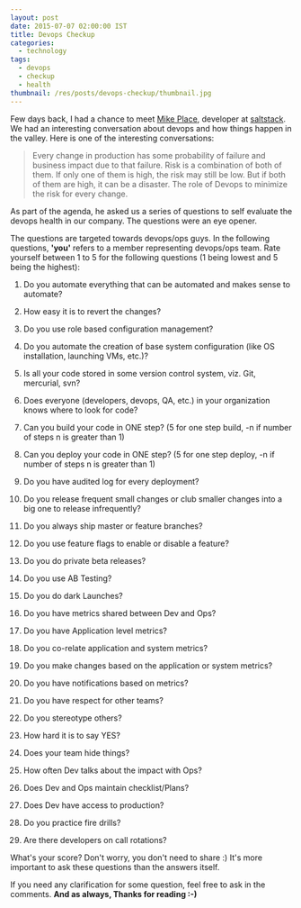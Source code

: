 ```yaml
---
layout: post
date: 2015-07-07 02:00:00 IST
title: Devops Checkup
categories:
  - technology
tags:
  - devops
  - checkup
  - health
thumbnail: /res/posts/devops-checkup/thumbnail.jpg
---
```


Few days back, I had a chance to meet [Mike Place](https://github.com/cachedout), developer at [saltstack](http://saltstack.com/). We had an interesting conversation about devops and how things happen in the valley. Here is one of the interesting conversations:

> Every change in production has some probability of failure and business impact due to that failure. Risk is a combination of both of them. If only one of them is high, the risk may still be low. But if both of them are high, it can be a disaster. The role of Devops to minimize the risk for every change.

As part of the agenda, he asked us a series of questions to self evaluate the devops health in our company. The questions were an eye opener.

The questions are targeted towards devops/ops guys. In the following questions, **'you'** refers to a member representing devops/ops team. Rate yourself between 1 to 5 for the following questions (1 being lowest and 5 being the highest):

1. Do you automate everything that can be automated and makes sense to automate?

2. How easy it is to revert the changes?

3. Do you use role based configuration management?

4. Do you automate the creation of base system configuration (like OS installation, launching VMs, etc.)?

5. Is all your code stored in some version control system, viz. Git, mercurial, svn?

6. Does everyone (developers, devops, QA, etc.) in your organization knows where to look for code?

7. Can you build your code in ONE step?
(5 for one step build, -n if number of steps n is greater than 1)

8. Can you deploy your code in ONE step?
(5 for one step deploy, -n if number of steps n is greater than 1)

9. Do you have audited log for every deployment?

10. Do you release frequent small changes or club smaller changes into a big one to release infrequently?

11. Do you always ship master or feature branches?

12. Do you use feature flags to enable or disable a feature?

13. Do you do private beta releases?

14. Do you use AB Testing?

15. Do you do dark Launches?

16. Do you have metrics shared between Dev and Ops?

17. Do you have Application level metrics?

18. Do you co-relate application and system metrics?

19. Do you make changes based on the application or system metrics?

20. Do you have notifications based on metrics?

21. Do you have respect for other teams?

22. Do you stereotype others?

23. How hard it is to say YES?

24. Does your team hide things?

25. How often Dev talks about the impact with Ops?

26. Does Dev and Ops maintain checklist/Plans?

27. Does Dev have access to production?

28. Do you practice fire drills?

29. Are there developers on call rotations?

What's your score? Don't worry, you don't need to share :) It's more important to ask these questions than the answers itself.

If you need any clarification for some question, feel free to ask in the comments. **And as always, Thanks for reading :-)**
